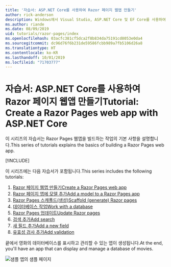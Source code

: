 ```yaml
---
title: '자습서: ASP.NET Core를 사용하여 Razor 페이지 웹앱 만들기'
author: rick-anderson
description: Windows에서 Visual Studio, ASP.NET Core 및 EF Core를 사용하여 Razor 페이지 웹앱을 만듭니다.
ms.author: riande
ms.date: 08/09/2019
uid: tutorials/razor-pages/index
ms.openlocfilehash: 03acfc381cf5dca2f8b834da75191cd8053e0da4
ms.sourcegitcommit: dc96d76f6b231de59586fcbb989a7fb5106d26a8
ms.translationtype: HT
ms.contentlocale: ko-KR
ms.lasthandoff: 10/01/2019
ms.locfileid: "71703777"
---
```

# <a name="tutorial-create-a-razor-pages-web-app-with-aspnet-core"></a><span data-ttu-id="46a0d-103">자습서: ASP.NET Core를 사용하여 Razor 페이지 웹앱 만들기</span><span class="sxs-lookup"><span data-stu-id="46a0d-103">Tutorial: Create a Razor Pages web app with ASP.NET Core</span></span>

<span data-ttu-id="46a0d-104">이 시리즈의 자습서는 Razor Pages 웹앱을 빌드하는 작업의 기본 사항을 설명합니다.</span><span class="sxs-lookup"><span data-stu-id="46a0d-104">This series of tutorials explains the basics of building a Razor Pages web app.</span></span> 

[!INCLUDE[](~/includes/advancedRP.md)]

<span data-ttu-id="46a0d-105">이 시리즈에는 다음 자습서가 포함됩니다.</span><span class="sxs-lookup"><span data-stu-id="46a0d-105">This series includes the following tutorials:</span></span>

1. [<span data-ttu-id="46a0d-106">Razor 페이지 웹앱 만들기</span><span class="sxs-lookup"><span data-stu-id="46a0d-106">Create a Razor Pages web app</span></span>](xref:tutorials/razor-pages/razor-pages-start)
1. [<span data-ttu-id="46a0d-107">Razor 페이지 앱에 모델 추가</span><span class="sxs-lookup"><span data-stu-id="46a0d-107">Add a model to a Razor Pages app</span></span>](xref:tutorials/razor-pages/model)
1. [<span data-ttu-id="46a0d-108">Razor Pages 스캐폴드(생성)</span><span class="sxs-lookup"><span data-stu-id="46a0d-108">Scaffold (generate) Razor pages</span></span>](xref:tutorials/razor-pages/page)
1. [<span data-ttu-id="46a0d-109">데이터베이스 작업</span><span class="sxs-lookup"><span data-stu-id="46a0d-109">Work with a database</span></span>](xref:tutorials/razor-pages/sql)
1. [<span data-ttu-id="46a0d-110">Razor Pages 업데이트</span><span class="sxs-lookup"><span data-stu-id="46a0d-110">Update Razor pages</span></span>](xref:tutorials/razor-pages/da1)
1. [<span data-ttu-id="46a0d-111">검색 추가</span><span class="sxs-lookup"><span data-stu-id="46a0d-111">Add search</span></span>](xref:tutorials/razor-pages/search)
1. [<span data-ttu-id="46a0d-112">새 필드 추가</span><span class="sxs-lookup"><span data-stu-id="46a0d-112">Add a new field</span></span>](xref:tutorials/razor-pages/new-field)
1. [<span data-ttu-id="46a0d-113">유효성 검사 추가</span><span class="sxs-lookup"><span data-stu-id="46a0d-113">Add validation</span></span>](xref:tutorials/razor-pages/validation)

<span data-ttu-id="46a0d-114">끝에서 영화의 데이터베이스를 표시하고 관리할 수 있는 앱이 생성됩니다.</span><span class="sxs-lookup"><span data-stu-id="46a0d-114">At the end, you'll have an app that can display and manage a database of movies.</span></span>

![샘플 앱의 샘플 페이지](index/_static/sample-page.png)
